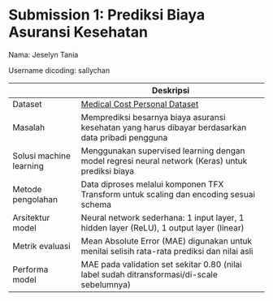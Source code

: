 # Submission 1: Prediksi Biaya Asuransi Kesehatan
Nama: Jeselyn Tania

Username dicoding: sallychan

| | Deskripsi |
| ----------- | ----------- |
| Dataset | [Medical Cost Personal Dataset](https://www.kaggle.com/datasets/mirichoi0218/insurance)  |
| Masalah | Memprediksi besarnya biaya asuransi kesehatan yang harus dibayar berdasarkan data pribadi pengguna |
| Solusi machine learning | Menggunakan supervised learning dengan model regresi neural network (Keras) untuk prediksi biaya |
| Metode pengolahan | Data diproses melalui komponen TFX Transform untuk scaling dan encoding sesuai schema |
| Arsitektur model | Neural network sederhana: 1 input layer, 1 hidden layer (ReLU), 1 output layer (linear) |
| Metrik evaluasi | Mean Absolute Error (MAE) digunakan untuk menilai selisih rata-rata prediksi dan nilai asli |
| Performa model | MAE pada validation set sekitar 0.80 (nilai label sudah ditransformasi/di-scale sebelumnya) |
